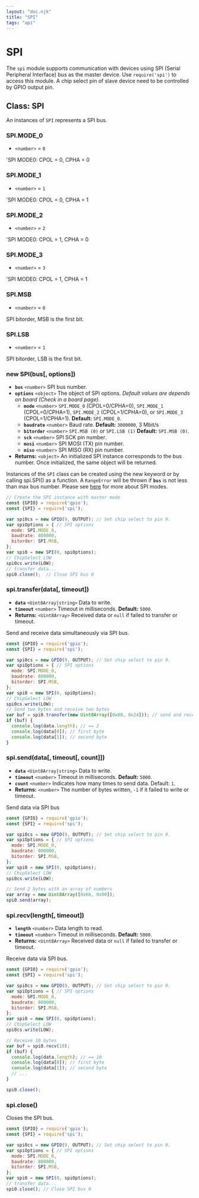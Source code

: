 ```yaml
---
layout: "doc.njk"
title: "SPI"
tags: "api"
---
```


# SPI

The `spi` module supports communication with devices using SPI (Serial Peripheral Interface) bus as the master device. Use `require('spi')` to access this module. A chip select pin of slave device need to be controlled by GPIO output pin.

## Class: SPI

An instances of `SPI` represents a SPI bus.

### SPI.MODE\_0

* `<number>` = `0`

'SPI MODE0: CPOL = 0, CPHA = 0

### SPI.MODE\_1

* `<number>` = `1`

'SPI MODE0: CPOL = 0, CPHA = 1

### SPI.MODE\_2

* `<number>` = `2`

'SPI MODE0: CPOL = 1, CPHA = 0

### SPI.MODE\_3

* `<number>` = `3`

'SPI MODE0: CPOL = 1, CPHA = 1

### SPI.MSB

* `<number>` = `0`

SPI bitorder, MSB is the first bit.

### SPI.LSB

* `<number>` = `1`

SPI bitorder, LSB is the first bit.

### new SPI(bus\[, options])

* **`bus`** `<number>` SPI bus number.
* **`options`** `<object>` The object of SPI options. _Default values are depends on board (Check in a board page)._
  * **`mode`** `<number>` `SPI.MODE_0` (CPOL=0/CPHA=0), `SPI.MODE_1` (CPOL=0/CPHA=1), `SPI.MODE_2` (CPOL=1/CPHA=0), or `SPI.MODE_3` (CPOL=1/CPHA=1). **Default:** `SPI.MODE_0`.
  * **`baudrate`** `<number>` Baud rate. **Default:** `3000000`, 3 Mbit/s
  * **`bitorder`** `<number>` `SPI.MSB (0)` or `SPI.LSB (1)`  **Default:** `SPI.MSB (0)`.
  * **`sck`** `<number>` SPI SCK pin number.
  * **`mosi`** `<number>` SPI MOSI (TX) pin number.
  * **`miso`** `<number>` SPI MISO (RX) pin number.
* **Returns:** `<object>` An initialized SPI instance corresponds to the bus number. Once initialized, the same object will be returned.

Instances of the `SPI` class can be created using the new keyword or by calling spi.SPI() as a function. A `RangeError` will be thrown if **`bus`** is not less than max bus number. Please see [here](https://en.wikipedia.org/wiki/Serial\_Peripheral\_Interface#Clock\_polarity\_and\_phase) for more about SPI modes.

```javascript
// Create the SPI instance with master mode 
const {GPIO} = require('gpio');
const {SPI} = require('spi');

var spi0cs = new GPIO(9, OUTPUT); // Set chip select to pin 9.
var spiOptions = { // SPI options
  mode: SPI.MODE_0,
  baudrate: 800000,
  bitorder: SPI.MSB,
};
var spi0 = new SPI(0, spiOptions);
// ChipSelect LOW
spi0cs.write(LOW);
// transfer data...
spi0.close();  // Close SPI bus 0
```

### spi.transfer(data\[, timeout])

* **`data`** `<Uint8Array|string>` Data to write.
* **`timeout`** `<number>` Timeout in milliseconds. **Default:** `5000`.
* **Returns:** `<Uint8Array>` Received data or `null` if failed to transfer or timeout.

Send and receive data simultaneously via SPI bus.

```javascript
const {GPIO} = require('gpio');
const {SPI} = require('spi');

var spi0cs = new GPIO(9, OUTPUT); // Set chip select to pin 9.
var spiOptions = { // SPI options
  mode: SPI.MODE_0,
  baudrate: 800000,
  bitorder: SPI.MSB,
};
var spi0 = new SPI(0, spiOptions);
// ChipSelect LOW
spi0cs.write(LOW);
// Send two bytes and receive two bytes
var buf = spi0.transfer(new Uint8Array([0x88, 0x24])); // send and receive two byte data.
if (buf) {
  console.log(data.length); // == 2
  console.log(data[0]); // first byte
  console.log(data[1]); // second byte
}
```

### spi.send(data\[, timeout\[, count]])

* **`data`** `<Uint8Array|string>` Data to write.
* **`timeout`** `<number>` Timeout in milliseconds. **Default:** `5000`.
* **`count`** `<number>` Indicates how many times to send data. Default: `1`.
* **Returns:** `<number>` The number of bytes written, `-1` if it failed to write or timeout.

Send data via SPI bus

```javascript
const {GPIO} = require('gpio');
const {SPI} = require('spi');

var spi0cs = new GPIO(9, OUTPUT); // Set chip select to pin 9.
var spiOptions = { // SPI options
  mode: SPI.MODE_0,
  baudrate: 800000,
  bitorder: SPI.MSB,
};
var spi0 = new SPI(0, spiOptions);
// ChipSelect LOW
spi0cs.write(LOW);

// Send 2 bytes with an array of numbers
var array = new Uint8Array([0x6b, 0x00]);
spi0.send(array);
```

### spi.recv(length\[, timeout])

* **`length`** `<number>` Data length to read.
* **`timeout`** `<number>` Timeout in milliseconds. **Default:** `5000`.
* **Returns:** `<Uint8Array>` Received data or `null` if failed to transfer or timeout.

Receive data via SPI bus.

```javascript
const {GPIO} = require('gpio');
const {SPI} = require('spi');

var spi0cs = new GPIO(9, OUTPUT); // Set chip select to pin 9.
var spiOptions = { // SPI options
  mode: SPI.MODE_0,
  baudrate: 800000,
  bitorder: SPI.MSB,
};
var spi0 = new SPI(0, spiOptions);
// ChipSelect LOW
spi0cs.write(LOW);

// Receive 10 bytes
var buf = spi0.recv(10);
if (buf) {
  console.log(data.length); // == 10
  console.log(data[0]); // first byte
  console.log(data[1]); // second byte
  // ...
}

spi0.close();
```

### spi.close()

Closes the SPI bus.

```javascript
const {GPIO} = require('gpio');
const {SPI} = require('spi');

var spi0cs = new GPIO(9, OUTPUT); // Set chip select to pin 9.
var spiOptions = { // SPI options
  mode: SPI.MODE_0,
  baudrate: 800000,
  bitorder: SPI.MSB,
};
var spi0 = new SPI(0, spiOptions);
// transfer data...
spi0.close(); // Close SPI bus 0
```

